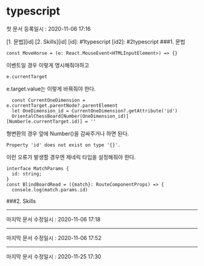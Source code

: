 typescript
========   
첫 문서 등록일시 : 2020-11-06 17:16   

[1. 문법][id]
[2. Skills][id]
[id]: #1typescript
[id2]: #2typescript
###1. 문법
```
const MoveHorse = (e: React.MouseEvent<HTMLInputElement>) => {}
```
이벤트일 경우 이렇게 명시해줘야하고
```
e.currentTarget
```
e.target.value는 이렇게 바꿔줘야 한다.

```
  const CurrentOneDimension = e.currentTarget.parentNode?.parentElement
  let OneDimension_id = CurrentOneDimension?.getAttribute('id')
  OrientalChessBoard[Number(OneDimension_id)][Number(e.currentTarget.id)] = ''
```
형변환의 경우 앞에 Number()을 감싸주거나 하면 된다.

```
Property 'id' does not exist on type '{}'.
```
이런 오류가 발생할 경우엔 제네릭 타입을 설정해줘야 한다.
```
interface MatchParams {
  id: string;
}
const BlindBoardRead = ({match}: RouteComponentProps) => { 
  console.log(match.params.id)
```
###2. Skills

***
   마지막 문서 수정일시 : 2020-11-06 17:18
***
   마지막 문서 수정일시 : 2020-11-06 17:52
***
   마지막 문서 수정일시 : 2020-11-25 17:30